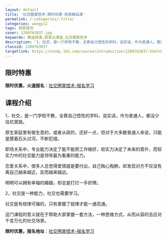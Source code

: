 ```yaml
---
layout: default
title: '社交圈掌控术-限时优惠-网易精品课'
permalink: /:categories/:title/
categories: wangyi2
tags: 网易提供
cover: 1209763837.jpg
keywords: 精选网课,网易云课堂,社交圈掌控术
description: '1，社交，是一门学校不教，全靠自己悟性的学科，说实话，作为普通人，都没少往坑里跳。原生家庭里有做生意的，或者从政的，还好'
classid: 1209763837
targetlink: https://study.163.com/course/introduction/1209763837.htm?share=1&shareId=1025206652&utm_campaign=share&utm_medium=iphoneShare&utm_source=&utm_u=1025206652
---
```


## 限时特惠

**限时优惠，火速报名**：[社交圈掌控术-报名学习](https://study.163.com/course/introduction/1209763837.htm?share=1&shareId=1025206652&utm_campaign=share&utm_medium=iphoneShare&utm_source=&utm_u=1025206652)

## 课程介绍

1，社交，是一门学校不教，全靠自己悟性的学科，说实话，作为普通人，都没少往坑里跳。

原生家庭里有做生意的，或者从政的，还好一点，但对于大多数普通人来说，只能是摸着石头过河，不断犯错。



职场关系中，专业能力决定了能不能把工作做好，软实力决定了未来的晋升，而软实力中的社交能力是领导最为看重的能力。



恋爱关系中，很多人总觉得爱情就是要付出，自己掏心掏肺，却发现对方不仅没有离自己越来越近，反而越来越远。

明明可以拥有幸福的婚姻，却总是打烂一手好牌。



2，社交是一种能力，社交也需要学习。



社交是有规律可循的，只有掌握了规律才能一通百通。

这门课程的意义就在于帮助大家掌握一套方法，一种思维方式，从而从容的去应对千变万化的社交场景。

**限时优惠，报名地址**：[社交圈掌控术-报名学习](https://study.163.com/course/introduction/1209763837.htm?share=1&shareId=1025206652&utm_campaign=share&utm_medium=iphoneShare&utm_source=&utm_u=1025206652)

